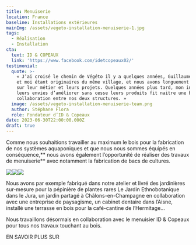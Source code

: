 ```yaml
---
title: Menuiserie
location: France
baseline: Installations extérieures
mainImg: /assets/vegeto-installation-menuiserie-1.jpg
tags:
  - Réalisation
  - Installation
cta:
  text: ID & COPEAUX
  link: 'https://www.facebook.com/idetcopeaux02/'
testimonial:
  quote: >-
    « J’ai croisé le chemin de Végéto il y a quelques années, Guillaume, Raphaël
    et moi étant originaires du même village, et nous avons longuement échangé
    sur leur métier et leurs projets. Quelques années plus tard, mon intérêt et
    leurs envies d’améliorer sans cesse leurs produits fit naitre une belle
    collaboration entre nos deux structures. »
  image: /assets/vegeto-installation-menuiserie-team.png
  author: Stéphane Flora
  role: Fondateur d’ID & Copeaux
date: 2023-06-30T22:00:00.000Z
draft: true
---
```


Comme nous souhaitions travailler au maximum le bois pour la fabrication de nos systèmes aquaponiques et que nous nous sommes équipés en conséquence,** nous avons également l’opportunité de réaliser des travaux de menuiserie** avec notamment la fabrication de bacs de cultures.

![](/assets/vegeto-installation-menuiserie-4.jpg)![](/assets/vegeto-installation-menuiserie-3.jpg)![](/assets/vegeto-installation-menuiserie-2.jpg)

Nous avons par exemple fabriqué dans notre atelier et livré des jardinières sur-mesure pour la pépinière de plantes rares Le Jardin Ethnobotanique dans le Jura, un jardin partagé à Châlons-en-Champagne en collaboration avec une entreprise de paysagisme, un cabinet dentaire dans l’Aisne, installé une terrasse en bois pour la café-cantine de l’Hermitage…

Nous travaillons désormais en collaboration avec le menuisier ID & Copeaux pour tous nos travaux touchant au bois.

EN SAVOIR PLUS SUR
